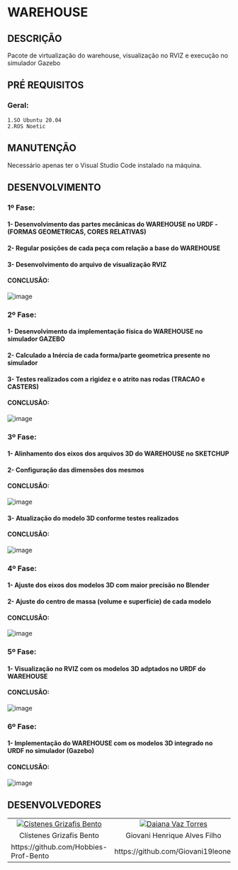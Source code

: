 # WAREHOUSE
## DESCRIÇÃO
Pacote de virtualização do warehouse,
visualização no RVIZ e execução no simulador Gazebo

## PRÉ REQUISITOS

### Geral:
    1.SO Ubuntu 20.04
    2.ROS Noetic

## MANUTENÇÃO
Necessário apenas ter o Visual Studio Code instalado na máquina.

## DESENVOLVIMENTO

### 1º Fase:
#### 1- Desenvolvimento das partes mecânicas do WAREHOUSE no URDF - (FORMAS GEOMETRICAS, CORES RELATIVAS)
#### 2- Regular posições de cada peça com relação a base do WAREHOUSE
#### 3- Desenvolvimento do arquivo de visualização RVIZ
#### CONCLUSÃO:
![image](https://user-images.githubusercontent.com/88912485/152180069-8321838b-af72-4d75-8713-cc7f60e48be2.png)

### 2º Fase:
#### 1- Desenvolvimento da implementação física do WAREHOUSE no simulador GAZEBO
#### 2- Calculado a Inércia de cada forma/parte geometrica presente no simulador
#### 3- Testes realizados com a rigidez e o atrito nas rodas (TRACAO e CASTERS)
#### CONCLUSÃO:
![image](https://user-images.githubusercontent.com/88912485/152181473-f4e334d9-dafa-44d5-9e2d-74dc65c1028b.png)

### 3º Fase:
#### 1- Alinhamento dos eixos dos arquivos 3D do WAREHOUSE no SKETCHUP
#### 2- Configuração das dimensões dos mesmos
#### CONCLUSÃO:
![image](https://user-images.githubusercontent.com/88912485/152196524-87b1a99d-91b3-4235-a0d8-26ae24eb1c5e.png)
#### 3- Atualização do modelo 3D conforme testes realizados
#### CONCLUSÃO:
![image](https://user-images.githubusercontent.com/88912485/152198128-155bb4ba-7179-4517-b2d5-2b2e2d49ecfa.png)

### 4º Fase:
#### 1- Ajuste dos eixos dos modelos 3D com maior precisão no Blender
#### 2- Ajuste do centro de massa (volume e superficie) de cada modelo
#### CONCLUSÃO:
![image](https://user-images.githubusercontent.com/88912485/152197159-c0f83071-3ee0-4876-9dcf-7880dd4c438c.png)

### 5º Fase:
#### 1- Visualização no RVIZ com os modelos 3D adptados no URDF do WAREHOUSE
#### CONCLUSÃO:
![image](https://user-images.githubusercontent.com/88912485/152198007-cbcabcc0-0119-4dbe-af4c-5832de89f76e.png)

### 6º Fase:
#### 1- Implementação do WAREHOUSE com os modelos 3D integrado no URDF no simulador (Gazebo)
#### CONCLUSÃO:
![image](https://user-images.githubusercontent.com/88912485/152197898-c0298190-7a88-4535-a2bc-a8d4e5c85de5.png)




## DESENVOLVEDORES
<table> 
  <tr> 
    <td align="center"><a href="https://www.linkedin.com/in/clistenes-bento-28430911b" target="_blank"><img src="https://user-images.githubusercontent.com/68859813/143960838-cdea45a4-ec09-4e60-8852-b3f1a75d9540.png" alt="Cístenes Grizafis Bento"></a></td>
    <td align="center"><a href="https://www.linkedin.com/in/giovani-leonel-18813621a/" target="_blank"><img src="https://user-images.githubusercontent.com/68859813/152150688-9d12051d-8f6a-4f65-b6c3-e94a956964c5.png" 
alt="Daiana Vaz Torres"></a></td>
  </tr>  
  <tr> 
    <td align="center">Clístenes Grizafis Bento</td>
    <td align="center">Giovani Henrique Alves Filho</td>
  </tr>
  
  <tr> 
    <td>https://github.com/Hobbies-Prof-Bento</td>
    <td>https://github.com/Giovani19leonel</td>
  </tr>
</table>
